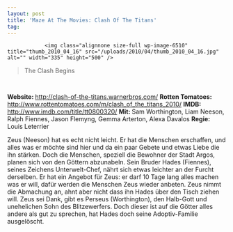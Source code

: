 ```yaml
---
layout: post
title: 'Maze At The Movies: Clash Of The Titans'
tag: 
---
```



                <img class="alignnone size-full wp-image-6510" title="thumb_2010_04_16" src="/uploads/2010/04/thumb_2010_04_16.jpg" alt="" width="335" height="500" />
<blockquote>The Clash Begins</blockquote>
<img class="alignnone size-full wp-image-5898" title="movie_review_3stars" src="/uploads/2010/02/movie_review_3stars.png" alt="" width="75" height="15" />
<p><strong> Website: </strong><a href="http://clash-of-the-titans.warnerbros.com/"><a href="http://clash-of-the-titans.warnerbros.com/">http://clash-of-the-titans.warnerbros.com/</a></a>
<strong>Rotten Tomatoes: </strong><a href="http://www.rottentomatoes.com/m/clash_of_the_titans_2010/"><a href="http://www.rottentomatoes.com/m/clash_of_the_titans_2010/">http://www.rottentomatoes.com/m/clash_of_the_titans_2010/</a></a>
<strong>IMDB: </strong><a href="http://www.imdb.com/title/tt0800320/"><a href="http://www.imdb.com/title/tt0800320/">http://www.imdb.com/title/tt0800320/</a></a>
<strong>Mit: </strong>Sam Worthington, Liam Neeson, Ralph Fiennes, Jason Flemyng, Gemma Arterton, Alexa Davalos
<strong>Regie: </strong>Louis Leterrier</p>
<p>Zeus (Neeson) hat es echt nicht leicht. Er hat die Menschen erschaffen, und alles was er möchte sind hier und da ein paar Gebete und etwas Liebe die ihn stärken. Doch die Menschen, speziell die Bewohner der Stadt Argos, planen sich von den Göttern abzunabeln. Sein Bruder Hades (Fiennes), seines Zeichens Unterwelt-Chef, nährt sich etwas leichter an der Furcht derselben. Er hat ein Angebot für Zeus: er darf 10 Tage lang alles machen was er will, dafür werden die Menschen Zeus wieder anbeten. Zeus nimmt die Abmachung an, ahnt aber nicht dass ihn Hades über den Tisch ziehen will. Zeus sei Dank, gibt es Perseus (Worthington), den Halb-Gott und unehelichen Sohn des Blitzewerfers. Doch dieser ist auf die Götter alles andere als gut zu sprechen, hat Hades doch seine Adoptiv-Familie ausgelöscht.</p>
            
